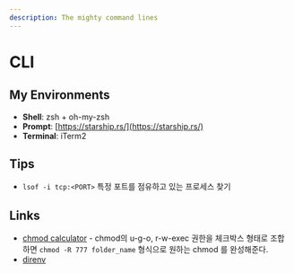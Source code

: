 ```yaml
---
description: The mighty command lines
---
```


# CLI

## My Environments

* **Shell**: zsh + oh-my-zsh
* **Prompt**: [https://starship.rs/](https://starship.rs/)
* **Terminal**: iTerm2

## Tips

* `lsof -i tcp:<PORT>` 특정 포트를 점유하고 있는 프로세스 찾기

## Links

* [chmod calculator](https://chmodcommand.com/) - chmod의 u-g-o, r-w-exec 권한을 체크박스 형태로 조합하면 `chmod -R 777 folder_name` 형식으로 원하는 chmod 를 완성해준다.
* [direnv](https://direnv.net/)



